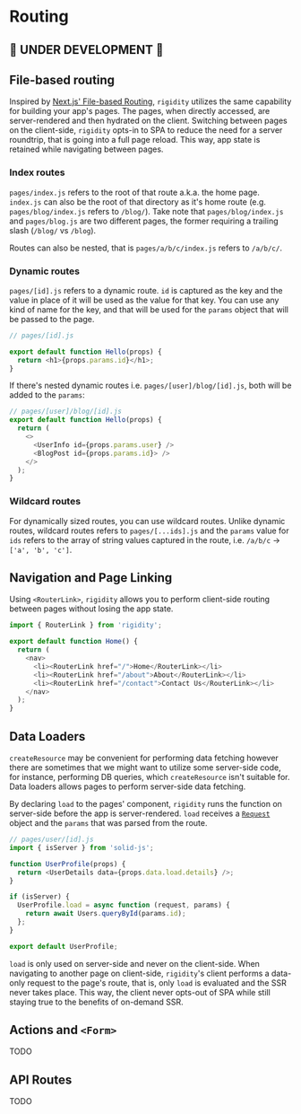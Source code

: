 # Routing

## 🚧 UNDER DEVELOPMENT 🚧

## File-based routing

Inspired by [Next.js' File-based Routing](https://nextjs.org/docs/routing/introduction), `rigidity` utilizes the same capability for building your app's pages. The pages, when directly accessed, are server-rendered and then hydrated on the client. Switching between pages on the client-side, `rigidity` opts-in to SPA to reduce the need for a server roundtrip, that is going into a full page reload. This way, app state is retained while navigating between pages.

### Index routes

`pages/index.js` refers to the root of that route a.k.a. the home page. `index.js` can also be the root of that directory as it's home route (e.g. `pages/blog/index.js` refers to `/blog/`). Take note that `pages/blog/index.js` and `pages/blog.js` are two different pages, the former requiring a trailing slash (`/blog/` vs `/blog`).

Routes can also be nested, that is `pages/a/b/c/index.js` refers to `/a/b/c/`.

### Dynamic routes

`pages/[id].js` refers to a dynamic route. `id` is captured as the key and the value in place of it will be used as the value for that key. You can use any kind of name for the key, and that will be used for the `params` object that will be passed to the page.

```js
// pages/[id].js

export default function Hello(props) {
  return <h1>{props.params.id}</h1>;
}
```

If there's nested dynamic routes i.e. `pages/[user]/blog/[id].js`, both will be added to the `params`:

```js
// pages/[user]/blog/[id].js
export default function Hello(props) {
  return (
    <>
      <UserInfo id={props.params.user} />
      <BlogPost id={props.params.id}> />
    </>
  );
}
```

### Wildcard routes

For dynamically sized routes, you can use wildcard routes. Unlike dynamic routes, wildcard routes refers to `pages/[...ids].js` and the `params` value for `ids` refers to the array of string values captured in the route, i.e. `/a/b/c` -> `['a', 'b', 'c']`.

## Navigation and Page Linking

Using `<RouterLink>`, `rigidity` allows you to perform client-side routing between pages without losing the app state.

```js
import { RouterLink } from 'rigidity';

export default function Home() {
  return (
    <nav>
      <li><RouterLink href="/">Home</RouterLink></li>
      <li><RouterLink href="/about">About</RouterLink></li>
      <li><RouterLink href="/contact">Contact Us</RouterLink></li>
    </nav>
  );
}
```

## Data Loaders

`createResource` may be convenient for performing data fetching however there are sometimes that we might want to utilize some server-side code, for instance, performing DB queries, which `createResource` isn't suitable for. Data loaders allows pages to perform server-side data fetching.

By declaring `load` to the pages' component, `rigidity` runs the function on server-side before the app is server-rendered. `load` receives a [`Request`](https://developer.mozilla.org/en-US/docs/Web/API/Request) object and the `params` that was parsed from the route.

```js
// pages/user/[id].js
import { isServer } from 'solid-js';

function UserProfile(props) {
  return <UserDetails data={props.data.load.details} />;
}

if (isServer) {
  UserProfile.load = async function (request, params) {
    return await Users.queryById(params.id);
  };
}

export default UserProfile;
```

`load` is only used on server-side and never on the client-side. When navigating to another page on client-side, `rigidity`'s client performs a data-only request to the page's route, that is, only `load` is evaluated and the SSR never takes place. This way, the client never opts-out of SPA while still staying true to the benefits of on-demand SSR.

## Actions and `<Form>`

TODO

## API Routes

TODO
